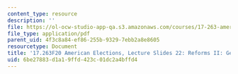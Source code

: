 ```yaml
---
content_type: resource
description: ''
file: https://ol-ocw-studio-app-qa.s3.amazonaws.com/courses/17-263-american-elections-fall-2020/6be27883d1a19ffd423c01dc2a4bffd4_MIT17_263F20_Lec22.pdf
file_type: application/pdf
parent_uid: 4f3c8a84-ef86-255b-9329-7ebb2a8e8605
resourcetype: Document
title: '17.263F20 American Elections, Lecture Slides 22: Reforms II: Gerrymandering'
uid: 6be27883-d1a1-9ffd-423c-01dc2a4bffd4
---
```

